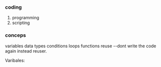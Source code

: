 ### coding

1. programming
2. scripting

### conceps

variables
data types
conditions
loops
functions
reuse --dont write the code again instead reuser.

Varibales:
